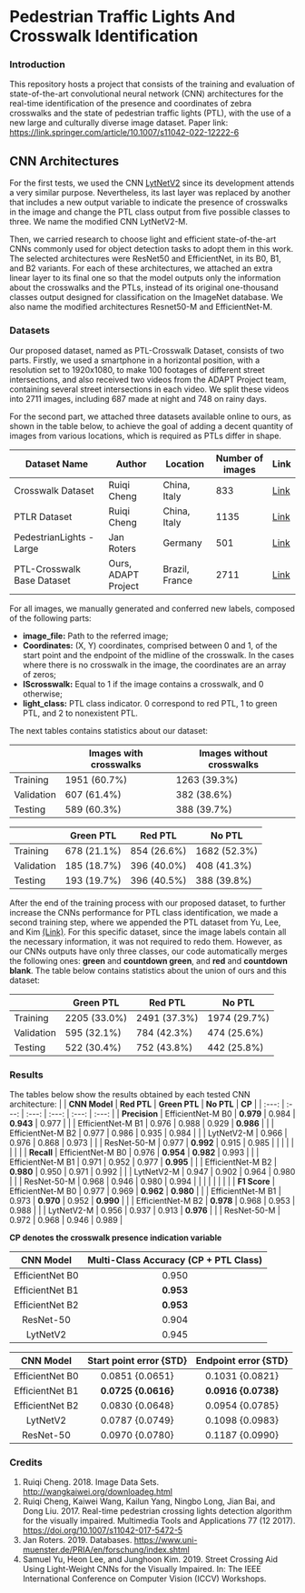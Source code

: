 # Pedestrian Traffic Lights And Crosswalk Identification

### Introduction
This repository hosts a project that consists of the training and evaluation of state-of-the-art convolutional neural network (CNN) architectures for the real-time identification of the presence and coordinates of zebra crosswalks and the state of pedestrian traffic lights (PTL), with the use of a new large and culturally diverse image dataset. Paper link: https://link.springer.com/article/10.1007/s11042-022-12222-6

## CNN Architectures
For the first tests, we used the CNN [LytNetV2](https://github.com/samuelyu2002/ImVisible) since its development attends a very similar purpose. Nevertheless, its last layer was replaced by another that includes a new output variable to indicate the presence of crosswalks in the image and change the PTL class output from five possible classes to three. We name the modified CNN LytNetV2-M.

Then, we carried research to choose light and efficient state-of-the-art CNNs commonly used for object detection tasks to adopt them in this work. The selected architectures were ResNet50 and EfficientNet, in its B0, B1, and B2 variants. For each of these architectures, we attached an extra linear layer to its final one so that the model outputs only the information about the crosswalks and the PTLs, instead of its original one-thousand classes output designed for classification on the ImageNet database. We also name the modified architectures Resnet50-M and EfficientNet-M.

### Datasets
Our proposed dataset, named as PTL-Crosswalk Dataset, consists of two parts. Firstly, we used a smartphone in a horizontal position, with a resolution set to 1920x1080, to make 100 footages of different street intersections, and also received two videos from the ADAPT Project team, containing several street intersections in each video. We split these videos into 2711 images, including 687 made at night and 748 on rainy days.

For the second part, we attached three datasets available online to ours, as shown in the table below, to achieve the goal of adding a decent quantity of images from various locations, which is required as PTLs differ in shape.

| Dataset Name               | Author             | Location       | Number of images   | Link |
|      ---                   |  ---               |   ---          | ---                | ---  |
| Crosswalk Dataset          | Ruiqi Cheng        | China, Italy   | 833                | [Link](http://wangkaiwei.org/downloadeg.html) |
| PTLR Dataset               | Ruiqi Cheng        | China, Italy   | 1135               | [Link](http://wangkaiwei.org/downloadeg.html) |
| PedestrianLights - Large   | Jan Roters         | Germany        | 501                | [Link](https://www.uni-muenster.de/PRIA/en/forschung/index.shtml) |
| PTL-Crosswalk Base Dataset | Ours, ADAPT Project| Brazil, France | 2711               | [Link](https://drive.google.com/file/d/1xi4LJnp7pTeP0lonrSqkhCbCS_IbytQe/view?usp=sharing) |

For all images, we manually generated and conferred new labels, composed of the following parts:
* **image_file:** Path to the referred image;
* **Coordinates:** (X, Y) coordinates, comprised between 0 and 1, of the start point and the endpoint of the midline of the crosswalk. In the cases where there is no crosswalk in the image, the coordinates are an array of zeros;
* **IScrosswalk:** Equal to 1 if the image contains a crosswalk, and 0 otherwise;
* **light_class:** PTL class indicator. 0 correspond to red PTL, 1 to green PTL, and 2 to nonexistent PTL.

The next tables contains statistics about our dataset:

|            | Images with crosswalks| Images without crosswalks |
| ---        | ---                   | ---                       |
| Training   | 1951 (60.7%)          | 1263 (39.3%)              |
| Validation | 607 (61.4%)           | 382 (38.6%)               |
| Testing    | 589 (60.3%)           | 388 (39.7%)               |

|            | Green PTL    | Red PTL      | No PTL       |
| ---        | ---          | ---          | ---          |
| Training   | 678 (21.1%)  | 854 (26.6%)  | 1682 (52.3%) |
| Validation | 185 (18.7%)  | 396 (40.0%)  | 408 (41.3%)  |
| Testing    | 193 (19.7%)  | 396 (40.5%)  | 388 (39.8%)  |

After the end of the training process with our proposed dataset, to further increase the CNNs performance for PTL class identification, we made a second training step, where we appended the PTL dataset from Yu, Lee, and Kim [(Link)](https://github.com/samuelyu2002/ImVisible). For this specific dataset, since the image labels contain all the necessary information, it was not required to redo them. However, as our CNNs outputs have only three classes, our code automatically merges the following ones: **green** and **countdown green**, and **red** and **countdown blank**. The table below contains statistics about the union of ours and this dataset:

|            | Green PTL     | Red PTL       | No PTL        |
| ---        | ---           | ---           | ---           |
| Training   | 2205 (33.0%)  | 2491 (37.3%)  | 1974 (29.7%)  |
| Validation | 595 (32.1%)   | 784 (42.3%)   | 474 (25.6%)   |
| Testing    | 522  (30.4%)  | 752 (43.8%)   | 442 (25.8%)   |

### Results
The tables below show the results obtained by each tested CNN architecture:
|               | **CNN Model**     | **Red PTL**   | **Green PTL** | **No PTL**   | **CP**    |
|  :---:        | :---:             | :---:         | :---:         | :---:        | :---:     |
| **Precision** | EfficientNet-M B0 | **0.979**     |   0.984       | **0.943**    |   0.977   |
|               | EfficientNet-M B1 |   0.976       |   0.988       |   0.929      | **0.986** |
|               | EfficientNet-M B2 |   0.977       |   0.986       |   0.935      |   0.984   |
|               | LytNetV2-M        |   0.966       |   0.976       |   0.868      |   0.973   |
|               | ResNet-50-M       |   0.977       | **0.992**     |   0.915      |   0.985   |
|               |                   |               |               |              |           |
| **Recall**    | EfficientNet-M B0 |   0.976       | **0.954**     | **0.982**    |   0.993   |
|               | EfficientNet-M B1 |   0.971       |   0.952       |   0.977      | **0.995** |
|               | EfficientNet-M B2 | **0.980**     |   0.950       |   0.971      |   0.992   |
|               | LytNetV2-M        |   0.947       |   0.902	      |   0.964      |   0.980   |
|               | ResNet-50-M       |   0.968       |   0.946	      |   0.980      |   0.994   |
|               |                   |               |               |              |           |
| **F1 Score**  | EfficientNet-M B0 |   0.977       |   0.969       | **0.962**    | **0.980** |
|               | EfficientNet-M B1 |   0.973       | **0.970**     |   0.952      | **0.990** |
|               | EfficientNet-M B2 | **0.978**     |   0.968       |   0.953      |   0.988   |
|               | LytNetV2-M        |   0.956       |   0.937	      |   0.913      | **0.976** |
|               | ResNet-50-M       |   0.972       |   0.968	      |   0.946      |   0.989   |

**CP denotes the crosswalk presence indication variable**

| **CNN Model**   | **Multi-Class Accuracy (CP + PTL Class)** |
| :---:           | :---:                                     |
| EfficientNet B0 |   0.950                                   |
| EfficientNet B1 | **0.953**                                 |
| EfficientNet B2 | **0.953**                                 |
| ResNet-50       |   0.904	                                  |
| LytNetV2        |   0.945	                                  |

| **CNN Model**   | **Start point error {STD}** | **Endpoint error {STD}** |
| :---:           | :---:                       | :---:                    |
| EfficientNet B0 | 0.0851 {0.0651}             | 0.1031 {0.0821}          |
| EfficientNet B1 | **0.0725 {0.0616}**         | **0.0916 {0.0738}**      |
| EfficientNet B2 | 0.0830 {0.0648}             | 0.0954 {0.0785}          |
| LytNetV2        | 0.0787 {0.0749}             | 0.1098 {0.0983}          |
| ResNet-50       | 0.0970 {0.0780}             | 0.1187 {0.0990}          |

### Credits
1. Ruiqi Cheng. 2018. Image Data Sets.   http://wangkaiwei.org/downloadeg.html
2. Ruiqi Cheng, Kaiwei Wang, Kailun Yang, Ningbo Long, Jian Bai, and Dong Liu. 2017. Real-time pedestrian crossing lights detection algorithm for the visually impaired. Multimedia Tools and Applications 77 (12 2017).   https://doi.org/10.1007/s11042-017-5472-5
3. Jan Roters. 2019. Databases.   https://www.uni-muenster.de/PRIA/en/forschung/index.shtml
4. Samuel Yu, Heon Lee, and Junghoon Kim. 2019. Street Crossing Aid Using Light-Weight CNNs for the Visually Impaired. In: The IEEE International Conference on Computer Vision (ICCV) Workshops.
